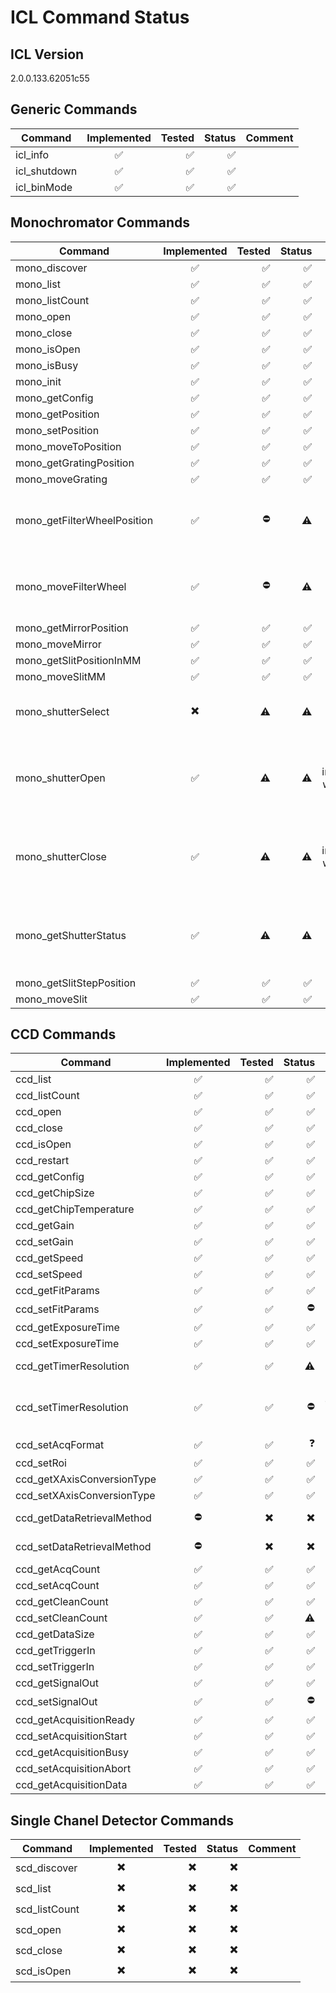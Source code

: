 # ICL Command Status

## ICL Version

2.0.0.133.62051c55

## Generic Commands

| Command      | Implemented | Tested | Status | Comment |
|--------------|:-----------:|-------:|-------:|--------:|
| icl_info     |      ✅     |     ✅ |     ✅ |         |
| icl_shutdown |      ✅     |     ✅ |     ✅ |         |
| icl_binMode  |      ✅     |     ✅ |     ✅ |         |

## Monochromator Commands

| Command                     | Implemented | Tested | Status |                                                                Comment |
|-----------------------------|:-----------:|-------:|-------:|-----------------------------------------------------------------------:|
| mono_discover               |      ✅     |     ✅ |     ✅ |                                                                        |
| mono_list                   |      ✅     |     ✅ |     ✅ |                                                                        |
| mono_listCount              |      ✅     |     ✅ |     ✅ |                                                                        |
| mono_open                   |      ✅     |     ✅ |     ✅ |                                                                        |
| mono_close                  |      ✅     |     ✅ |     ✅ |                                                                        |
| mono_isOpen                 |      ✅     |     ✅ |     ✅ |                                                                        |
| mono_isBusy                 |      ✅     |     ✅ |     ✅ |                                                                        |
| mono_init                   |      ✅     |     ✅ |     ✅ |                                                                        |
| mono_getConfig              |      ✅     |     ✅ |     ✅ |                                                                        |
| mono_getPosition            |      ✅     |     ✅ |     ✅ |                                                                        |
| mono_setPosition            |      ✅     |     ✅ |     ✅ |                                                                        |
| mono_moveToPosition         |      ✅     |     ✅ |     ✅ |                                                                        |
| mono_getGratingPosition     |      ✅     |     ✅ |     ✅ |                                                                        |
| mono_moveGrating            |      ✅     |     ✅ |     ✅ |                                                                        |
| mono_getFilterWheelPosition |      ✅     |     ⛔ |      ⚠️ |                more info needed about all possible filter wheel setups |
| mono_moveFilterWheel        |      ✅     |     ⛔ |      ⚠️ |                more info needed about all possible filter wheel setups |
| mono_getMirrorPosition      |      ✅     |     ✅ |     ✅ |                                                                        |
| mono_moveMirror             |      ✅     |     ✅ |     ✅ |                                                                        |
| mono_getSlitPositionInMM    |      ✅     |     ✅ |     ✅ |                                                                        |
| mono_moveSlitMM             |      ✅     |     ✅ |     ✅ |                                                                        |
| mono_shutterSelect          |      ✖️      |      ⚠️ |      ⚠️ |                          Still open if it should be implemented or not |
| mono_shutterOpen            |      ✅     |      ⚠️ |      ⚠️ |   cannot test and implemenation will depend on future of shutterSelect |
| mono_shutterClose           |      ✅     |      ⚠️ |      ⚠️ |   cannot test and implemenation will depend on future of shutterSelect |
| mono_getShutterStatus       |      ✅     |      ⚠️ |      ⚠️ | cannot test and returns the status of all shutters instead of just one |
| mono_getSlitStepPosition    |      ✅     |     ✅ |     ✅ |                                                                        |
| mono_moveSlit               |      ✅     |     ✅ |     ✅ |                                                                        |

## CCD Commands

| Command                    | Implemented | Tested | Status |                                                                                                                                                       Comment |
|----------------------------|:-----------:|-------:|-------:|--------------------------------------------------------------------------------------------------------------------------------------------------------------:|
| ccd_list                   |      ✅     |     ✅ |     ✅ |                                                                                                                                                               |
| ccd_listCount              |      ✅     |     ✅ |     ✅ |                                                                                                                                                               |
| ccd_open                   |      ✅     |     ✅ |     ✅ |                                                                                                                                                               |
| ccd_close                  |      ✅     |     ✅ |     ✅ |                                                                                                                                                               |
| ccd_isOpen                 |      ✅     |     ✅ |     ✅ |                                                                                                                                                               |
| ccd_restart                |      ✅     |     ✅ |     ✅ |                                                                                                                                                               |
| ccd_getConfig              |      ✅     |     ✅ |     ✅ |                                                                                                                                                               |
| ccd_getChipSize            |      ✅     |     ✅ |     ✅ |                                                                                                                                                               |
| ccd_getChipTemperature     |      ✅     |     ✅ |     ✅ |                                                                                                                                                               |
| ccd_getGain                |      ✅     |     ✅ |     ✅ |                                                                                                                                                               |
| ccd_setGain                |      ✅     |     ✅ |     ✅ |                                                                                                                                                               |
| ccd_getSpeed               |      ✅     |     ✅ |     ✅ |                                                                                                                                                               |
| ccd_setSpeed               |      ✅     |     ✅ |     ✅ |                                                                                                                                                               |
| ccd_getFitParams           |      ✅     |     ✅ |     ✅ |                                                                                                                                                               |
| ccd_setFitParams           |      ✅     |     ✅ |     ⛔ |                                                                                                                      setting new fit parameters does not work |
| ccd_getExposureTime        |      ✅     |     ✅ |     ✅ |                                                                                                                                                               |
| ccd_setExposureTime        |      ✅     |     ✅ |     ✅ |                                                                                                                                                               |
| ccd_getTimerResolution     |      ✅     |     ✅ |      ⚠️ |                                                                      setTimerResolution arguments are 0&1 but getTimerResolution return value is 1000 or 1(?) |
| ccd_setTimerResolution     |      ✅     |     ✅ |     ⛔ | does not set a new timer resolution:{"command":"ccd_setTimerResolution","parameters":{"index":0, "resolution":1}}, even if not supported should return error? |
| ccd_setAcqFormat           |      ✅     |     ✅ |     ❓ |                                                                                                                                  how can we test this method? |
| ccd_setRoi                 |      ✅     |     ✅ |     ✅ |                                                                                                                                                               |
| ccd_getXAxisConversionType |      ✅     |     ✅ |     ✅ |                                                                                                                                                               |
| ccd_setXAxisConversionType |      ✅     |     ✅ |     ✅ |                                                                                                                                                               |
| ccd_getDataRetrievalMethod |      ⛔     |      ✖️ |      ✖️ |                                                                                                 "[E];-2;ccd_getDataRetrievalMethod;Command handler not found" |
| ccd_setDataRetrievalMethod |      ⛔     |      ✖️ |      ✖️ |                                                                                                 "[E];-2;ccd_getDataRetrievalMethod;Command handler not found" |
| ccd_getAcqCount            |      ✅     |     ✅ |     ✅ |                                                                                                                                                               |
| ccd_setAcqCount            |      ✅     |     ✅ |     ✅ |                                                                                                                                                               |
| ccd_getCleanCount          |      ✅     |     ✅ |     ✅ |                                                                                                                                                               |
| ccd_setCleanCount          |      ✅     |     ✅ |      ⚠️ |                                                                                                                       No documentation what the "mode" 238 is |
| ccd_getDataSize            |      ✅     |     ✅ |     ✅ |                                                                                                                                                               |
| ccd_getTriggerIn           |      ✅     |     ✅ |     ✅ |                                                                                                                                                               |
| ccd_setTriggerIn           |      ✅     |     ✅ |     ✅ |                                                                                                                                                               |
| ccd_getSignalOut           |      ✅     |     ✅ |     ✅ |                                                                                                                                                               |
| ccd_setSignalOut           |      ✅     |     ✅ |     ⛔ |                                                                                                                              does not set a new signal output |
| ccd_getAcquisitionReady    |      ✅     |     ✅ |     ✅ |                                                                                                                                                               |
| ccd_setAcquisitionStart    |      ✅     |     ✅ |     ✅ |                                                                                                                                                               |
| ccd_getAcquisitionBusy     |      ✅     |     ✅ |     ✅ |                                                                                                                                                               |
| ccd_setAcquisitionAbort    |      ✅     |     ✅ |     ✅ |                                                                                                                                                               |
| ccd_getAcquisitionData     |      ✅     |     ✅ |     ✅ |                                                                                                                                                               |

## Single Chanel Detector Commands

| Command       | Implemented | Tested | Status | Comment |
|---------------|:-----------:|-------:|-------:|--------:|
| scd_discover  |      ✖️      |      ✖️ |      ✖️ |         |
| scd_list      |      ✖️      |      ✖️ |      ✖️ |         |
| scd_listCount |      ✖️      |      ✖️ |      ✖️ |         |
| scd_open      |      ✖️      |      ✖️ |      ✖️ |         |
| scd_close     |      ✖️      |      ✖️ |      ✖️ |         |
| scd_isOpen    |      ✖️      |      ✖️ |      ✖️ |         |
